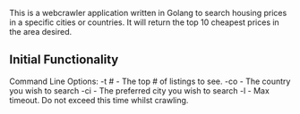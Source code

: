 This is a webcrawler application written in Golang to search housing prices in a specific cities or countries. It will return the top 10 cheapest prices in the  area desired.

Initial Functionality
---------------------

Command Line Options:
 -t # - The top # of listings to see.
 -co <Country> - The country you wish to search
 -ci <City> - The preferred city you wish to search
 -l <time> - Max timeout. Do not exceed this time whilst crawling.



